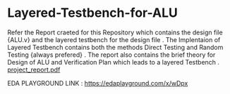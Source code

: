 # Layered-Testbench-for-ALU


Refer the Report craeted for this Repository which contains the design file {ALU.v} and the layered testbench for the design file . 
The Implentaion of Layered Testbench contains both the methods Direct Testing and Random Testing {always prefered} . 
The report also contains the brief theory for Design of ALU and Verification Plan which leads to a layered Testbench .
[project_report.pdf](https://github.com/Tanishqgithub/Layered-Testbench-for-ALU/files/13783845/project_report.pdf)


EDA PLAYGROUND LINK : https://edaplayground.com/x/wDpx

